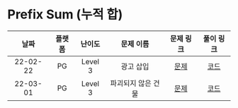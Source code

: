 # Prefix Sum (누적 합)

|   날짜   | 플랫폼 |  난이도  |  문제 이름  |                   문제 링크                   |                                   풀이 링크                                   |
| :------: | :----: | :------: | :---------: | :-------------------------------------------: | :---------------------------------------------------------------------------: |
| 22-02-22 |   PG   | Level 3  | 광고 삽입 | [문제](https://programmers.co.kr/learn/courses/30/lessons/72414) | [코드](https://github.com/LeeMir/Algorithm/blob/main/PrefixSum/PG-72414.js)  |
| 22-03-01 |   PG   | Level 3  | 파괴되지 않은 건물 | [문제](https://programmers.co.kr/learn/courses/30/lessons/92344) | [코드](https://github.com/LeeMir/Algorithm/blob/main/PrefixSum/PG-92344.js)  |
